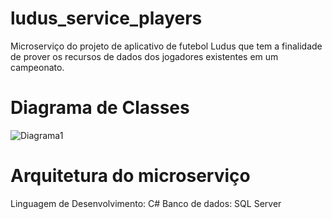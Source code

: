 # ludus_service_players

Microserviço do projeto de aplicativo de futebol Ludus que tem a finalidade de prover os recursos de dados dos jogadores existentes em um campeonato.

# Diagrama de Classes

![Diagrama1](https://user-images.githubusercontent.com/70587854/236971964-5638e7d1-8add-4e19-820a-139370dd7b9f.png)

# Arquitetura do microserviço
Linguagem de Desenvolvimento: C#
Banco de dados: SQL Server

